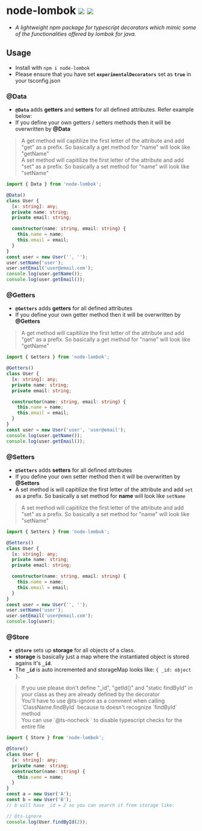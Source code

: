 # node-lombok ![](https://img.shields.io/badge/npm-node--lombok-blue) ![](https://img.shields.io/badge/npm-lombok-brightgreen)

- _A lightweight npm package for typescript decorators which mimic some of the functionalities offered by lombok for java._

## Usage

- Install with `npm i node-lombok`
- Please ensure that you have set **`experimentalDecorators`** set as **`true`** in your tsconfig.json

### @Data

- **`@Data`** adds **getters** and **setters** for all defined attributes. Refer example below:
- If you define your own getters / setters methods then it will be overwritten by **@Data**
<blockquote>
A get method will capitilize the first letter of the attribute and add "get" as a prefix. So basically a get method for "name" will look like "getName" <br/>
A set method will capitilize the first letter of the attribute and add "set" as a prefix. So basically a set method for "name" will look like "setName"
</blockquote>

```ts
import { Data } from 'node-lombok';

@Data()
class User {
  [x: string]: any;
  private name: string;
  private email: string;

  constructor(name: string, email: string) {
    this.name = name;
    this.email = email;
  }
}
const user = new User('', '');
user.setName('user');
user.setEmail('user@email.com');
console.log(user.getName());
console.log(user.getEmail());
```

### @Getters

- **`@Getters`** adds **getters** for all defined attributes
- If you define your own getter method then it will be overwritten by **@Getters**
<blockquote>
A get method will capitilize the first letter of the attribute and add "get" as a prefix. So basically a get method for "name" will look like "getName"
</blockquote>

```ts
import { Getters } from 'node-lombok';

@Getters()
class User {
  [x: string]: any;
  private name: string;
  private email: string;

  constructor(name: string, email: string) {
    this.name = name;
    this.email = email;
  }
}
const user = new User('user', 'user@email');
console.log(user.getName());
console.log(user.getEmail());
```

### @Setters

- **`@Setters`** adds **setters** for all defined attributes
- If you define your own setter method then it will be overwritten by **@Setters**
- A set method is will capitilize the first letter of the attribute and add `set` as a prefix. So basically a set method for **name** will look like `setName`
<blockquote>
A set method will capitilize the first letter of the attribute and add "set" as a prefix. So basically a set method for "name" will look like "setName"
</blockquote>

```ts
import { Setters } from 'node-lombok';

@Setters()
class User {
  [x: string]: any;
  private name: string;
  private email: string;

  constructor(name: string, email: string) {
    this.name = name;
    this.email = email;
  }
}
const user = new User('', '');
user.setName('user');
user.setEmail('user@email.com');
console.log(user);
```

### @Store

- **`@Store`** sets up **storage** for all objects of a class.
- **storage** is basically just a map where the instantiated object is stored agains it's **`_id`**.
- The **`_id`** is auto incremented and storageMap looks like: `{ _id: object }`.

<blockquote>
If you use please don't define "_id", "getId()" and "static findById" in your class as they are already defined by the decorator <br/>
You'll have to use @ts-ignore as a comment when calling `ClassName.findById` because ts doesn't recognize `findById` method <br/>
You can use `@ts-nocheck ` to disable typescript checks for the entire file
</blockquote>

```ts
import { Store } from 'node-lombok';

@Store()
class User {
  [x: string]: any;
  private name: string;
  constructor(name: string) {
    this.name = name;
  }
}
const a = new User('A');
const b = new User('B');
// b will have _id = 2 so you can search it from storage like:

// @ts-ignore
console.log(User.findById(2));
```
